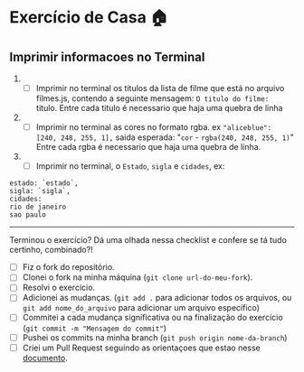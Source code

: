 # Exercício de Casa 🏠 

## Imprimir informacoes no Terminal


1. - [ ] Imprimir no terminal os titulos da lista de filme que está no arquivo filmes.js, contendo a seguinte mensagem: `O titulo do filme: ` titulo. Entre cada titulo é necessario que haja uma quebra de linha

2. - [ ] Imprimir no terminal as cores no formato rgba. ex
`"aliceblue": [240, 248, 255, 1],`
saida esperada: "`cor` - `rgba(240, 248, 255, 1)`" Entre cada rgba é necessario que haja uma quebra de linha.

3. - [ ] Imprimir no terminal, o `Estado`, `sigla` e `cidades`, ex:

```
estado: `estado`,
sigla: `sigla`,
cidades:
rio de janeiro
sao paulo
```
---

Terminou o exercício? Dá uma olhada nessa checklist e confere se tá tudo certinho, combinado?!

- [ ] Fiz o fork do repositório.
- [ ] Clonei o fork na minha máquina (`git clone url-do-meu-fork`).
- [ ] Resolvi o exercício.
- [ ] Adicionei as mudanças. (`git add .` para adicionar todos os arquivos, ou `git add nome_do_arquivo` para adicionar um arquivo específico)
- [ ] Commitei a cada mudança significativa ou na finalização do exercício (`git commit -m "Mensagem do commit"`)
- [ ] Pushei os commits na minha branch (`git push origin nome-da-branch`)
- [ ] Criei um Pull Request seguindo as orientaçoes que estao nesse [documento](/exercicios/para-casa/instrucoes-pull-request.md).